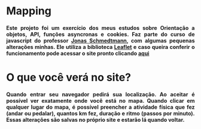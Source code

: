 <div align="justify">

<h1>Mapping</h1>
<h4>Este projeto foi um exercício dos meus estudos sobre Orientação a objetos, API, funções asyncronas e cookies. Faz parte do curso de javascript do professor <a href="https://github.com/jonasschmedtmann">Jonas Schmedtmann</a>, com algumas pequenas alterações minhas. Ele utiliza a biblioteca <a href="https://leafletjs.com/">Leaflet</a> e caso queira conferir o funcionamento pode acessar o site pronto clicando <a href="https://mapping-blush.vercel.app/">aqui</a></h2>

<h1>O que você verá no site?</h1>
  <h4>Quando entrar seu navegador pedirá sua localização. Ao aceitar é possível ver exatamente onde você está no mapa. Quando clicar em qualquer lugar do mapa, é possível preencher a atividade física que fez (andar ou pedalar), quantos km fez, duração e ritmo (passos por minuto). Essas alterações são salvas no próprio site e estarão lá quando voltar.</h4>
</div>

  

